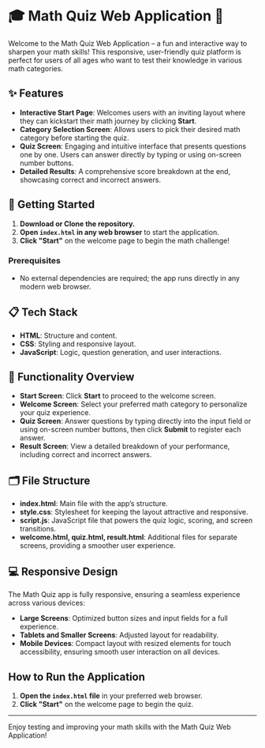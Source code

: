 # 🎓 Math Quiz Web Application 🧮

Welcome to the Math Quiz Web Application – a fun and interactive way to sharpen your math skills! This responsive, user-friendly quiz platform is perfect for users of all ages who want to test their knowledge in various math categories.

## ✨ Features

- **Interactive Start Page**: Welcomes users with an inviting layout where they can kickstart their math journey by clicking **Start**.
- **Category Selection Screen**: Allows users to pick their desired math category before starting the quiz.
- **Quiz Screen**: Engaging and intuitive interface that presents questions one by one. Users can answer directly by typing or using on-screen number buttons.
- **Detailed Results**: A comprehensive score breakdown at the end, showcasing correct and incorrect answers.

## 🚀 Getting Started

1. **Download or Clone the repository.**
2. **Open `index.html` in any web browser** to start the application.
3. **Click "Start"** on the welcome page to begin the math challenge!

### Prerequisites

- No external dependencies are required; the app runs directly in any modern web browser.

## 📋 Tech Stack

- **HTML**: Structure and content.
- **CSS**: Styling and responsive layout.
- **JavaScript**: Logic, question generation, and user interactions.

## 📝 Functionality Overview

- **Start Screen**: Click **Start** to proceed to the welcome screen.
- **Welcome Screen**: Select your preferred math category to personalize your quiz experience.
- **Quiz Screen**: Answer questions by typing directly into the input field or using on-screen number buttons, then click **Submit** to register each answer.
- **Result Screen**: View a detailed breakdown of your performance, including correct and incorrect answers.

## 🗂 File Structure

- **index.html**: Main file with the app’s structure.
- **style.css**: Stylesheet for keeping the layout attractive and responsive.
- **script.js**: JavaScript file that powers the quiz logic, scoring, and screen transitions.
- **welcome.html, quiz.html, result.html**: Additional files for separate screens, providing a smoother user experience.

## 💻 Responsive Design

The Math Quiz app is fully responsive, ensuring a seamless experience across various devices:

- **Large Screens**: Optimized button sizes and input fields for a full experience.
- **Tablets and Smaller Screens**: Adjusted layout for readability.
- **Mobile Devices**: Compact layout with resized elements for touch accessibility, ensuring smooth user interaction on all devices.

## How to Run the Application

1. **Open the `index.html` file** in your preferred web browser.
2. **Click "Start"** on the welcome page to begin the quiz.

---

Enjoy testing and improving your math skills with the Math Quiz Web Application!

